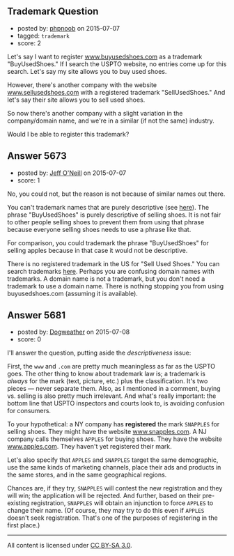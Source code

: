 ## Trademark Question

- posted by: [phpnoob](https://stackexchange.com/users/6386035/phpnoob) on 2015-07-07
- tagged: `trademark`
- score: 2

Let's say I want to register www.buyusedshoes.com as a trademark "BuyUsedShoes." If I search the USPTO website, no entries come up for this search. Let's say my site allows you to buy used shoes.

However, there's another company with the website www.sellusedshoes.com with a registered trademark "SellUsedShoes." And let's say their site allows you to sell used shoes.

So now there's another company with a slight variation in the company/domain name, and we're in a similar (if not the same) industry.

Would I be able to register this trademark?




## Answer 5673

- posted by: [Jeff O'Neill](https://stackexchange.com/users/46273/jeff-o-neill) on 2015-07-07
- score: 1

<p>No, you could not, but the reason is not because of similar names out there.</p>

<p>You can't trademark names that are purely descriptive (see <a href="http://www.bitlaw.com/trademark/degrees.html" rel="nofollow">here</a>).  The phrase "BuyUsedShoes" is purely descriptive of selling shoes.  It is not fair to other people selling shoes to prevent them from using that phrase because everyone selling shoes needs to use a phrase like that.</p>

<p>For comparison, you could trademark the phrase "BuyUsedShoes" for selling apples because in that case it would not be descriptive.</p>

<p>There is no registered trademark in the US for "Sell Used Shoes."  You can search trademarks <a href="http://tmsearch.uspto.gov/bin/gate.exe?f=tess&amp;state=4806:aqdzru.1.1" rel="nofollow">here</a>.  Perhaps you are confusing domain names with trademarks.  A domain name is not a trademark, but you don't need a trademark to use a domain name.  There is nothing stopping you from using buyusedshoes.com (assuming it is available).</p>



## Answer 5681

- posted by: [Dogweather](https://stackexchange.com/users/37396/dogweather) on 2015-07-08
- score: 0

I'll answer the question, putting aside the _descriptiveness_ issue:

First, the `www` and `.com` are pretty much meaningless as far as the USPTO goes. The other thing to know about trademark law is; a trademark is _always_ for the mark (text, picture, etc.) plus the classification. It's two pieces — never separate them. Also, as I mentioned in a comment, buying vs. selling is also pretty much irrelevant. And what's really important: the bottom line that USPTO inspectors and courts look to, is avoiding confusion for consumers. 

To your hypothetical: a NY company has **registered** the mark `SNAPPLES` for selling shoes. They might have the website www.snapples.com. A NJ company calls themselves `APPLES` for buying shoes. They have the website www.apples.com. They haven't yet registered their mark.

Let's also specify that `APPLES` and `SNAPPLES` target the same demographic, use the same kinds of marketing channels, place their ads and products in the same stores, and in the same geographical regions.

Chances are, if they try, `SNAPPLES` will contest the new registration and they will win; the application will be rejected. And further, based on their pre-existing registration, `SNAPPLES` will obtain an injunction to force `APPLES` to change their name. (Of course, they may try to do this even if `APPLES` doesn't seek registration. That's one of the purposes of registering in the first place.)



---

All content is licensed under [CC BY-SA 3.0](https://creativecommons.org/licenses/by-sa/3.0/).
